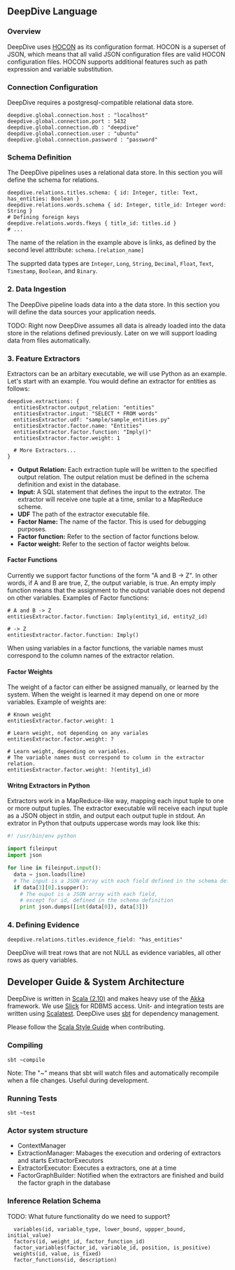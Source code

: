 ## DeepDive Language

### Overview

DeepDive uses [HOCON](https://github.com/typesafehub/config/blob/master/HOCON.md) as its configuration format. HOCON is a superset of JSON, which means that all valid JSON configuration files are valid HOCON configuration files. HOCON supports additional features such as path expression and variable substitution.

### Connection Configuration

DeepDive requires a postgresql-compatible relational data store. 

```
deepdive.global.connection.host : "localhost"
deepdive.global.connection.port : 5432
deepdive.global.connection.db : "deepdive"
deepdive.global.connection.user : "ubuntu"
deepdive.global.connection.password : "password"
```

### Schema Definition

The DeepDive pipelines uses a relational data store. In this section you will define the schema for relations.

```
deepdive.relations.titles.schema: { id: Integer, title: Text, has_entities: Boolean }
deepdive.relations.words.schema { id: Integer, title_id: Integer word: String }
# Defining foreign keys
deepdive.relations.words.fkeys { title_id: titles.id }
# ... 
```

The name of the relation in the example above is links, as defined by the second level atttribute: `schema.[relation_name]`

The supprted data types are `Integer`, `Long`, `String`, `Decimal`, `Float`, `Text`, `Timestamp`, `Boolean`, and `Binary`.

### 2. Data Ingestion

The DeepDive pipeline loads data into a the data store. In this section you will define the data sources your application needs.

TODO: Right now DeepDive assumes all data is already loaded into the data store in the relations defined previously. Later on we will support loading data from files automatically.



### 3. Feature Extractors

Extractors can be an arbitary executable, we will use Python as an example. Let's start with an example. You would define an extractor for entities as follows:

```
deepdive.extractions: {
  entitiesExtractor.output_relation: "entities"
  entitiesExtractor.input: "SELECT * FROM words"
  entitiesExtractor.udf: "sample/sample_entities.py"
  entitiesExtractor.factor.name: "Entities"
  entitiesExtractor.factor.function: "Imply()"
  entitiesExtractor.factor.weight: 1

  # More Extractors...
}
```

- **Output Relation:** Each extraction tuple will be written to the specified output relation. The output relation must be defined in the schema definition and exist in the database.
- **Input:** A SQL statement that defines the input to the extrator. The extractor will receive one tuple at a time, smilar to a MapReduce scheme.
- **UDF** The path of the extractor executable file.
- **Factor Name:** The name of the factor. This is used for debugging purposes.
- **Factor function:** Refer to the section of factor functions below.
- **Factor weight:** Refer to the section of factor weights below.

#### Factor Functions

Currently we support factor functions of the form "A and B -> Z". In other words, if A and B are true, Z, the output variable, is true. An empty imply function means that the assignment to the output variable does not depend on other variables. Examples of Factor functions:

```
# A and B -> Z
entitiesExtractor.factor.function: Imply(entity1_id, entity2_id) 

# -> Z
entitiesExtractor.factor.function: Imply() 
```

When using variables in a factor functions, the variable names must correspond to the column names of the extractor relation.

#### Factor Weights

The weight of a factor can either be assigned manually, or learned by the system. When the weight is learned it may depend on one or more variables. Example of weights are:

```
# Known weight
entitiesExtractor.factor.weight: 1 

# Learn weight, not depending on any variales
entitiesExtractor.factor.weight: ?

# Learn weight, depending on variables.
# The variable names must correspond to column in the extractor relation.
entitiesExtractor.factor.weight: ?(entity1_id)
```


#### Writng Extractors in Python

Extractors work in a MapReduce-like way, mapping each input tuple to one or more output tuples. The extractor executable will receive each input tuple as a JSON object in stdin, and output each output tuple in stdout. An extrator in Python that outputs uppercase words may look like this:

```python
#! /usr/bin/env python

import fileinput
import json

for line in fileinput.input():
  data = json.loads(line)
  # The input is a JSON array with each field defined in the schema definition
  if data[3][0].isupper():
    # The ouput is a JSON array with each field, 
    # except for id, defined in the schema definition
    print json.dumps([int(data[0]), data[3]])
```


### 4. Defining Evidence

```
deepdive.relations.titles.evidence_field: "has_entities"
```

DeepDive will treat rows that are not NULL as evidence variables, all other rows as query variables.


## Developer Guide & System Architecture 

DeepDive is written in [Scala (2.10)](http://www.scala-lang.org/) and makes heavy use of the [Akka](http://akka.io/) framework. We use [Slick](http://slick.typesafe.com/) for RDBMS access. Unit- and integration tests are written using [Scalatest](http://www.scalatest.org/). DeepDive uses [sbt](http://www.scala-sbt.org/) for dependency management.

Please follow the [Scala Style Guide](http://docs.scala-lang.org/style/) when contributing.

### Compiling 

```shell
sbt ~compile
```

Note: The "~" means that sbt will watch files and automatically recompile when a file changes. Useful during development.

### Running Tests

```shell
sbt ~test
```

### Actor system structure

- ContextManager
- ExtractionManager: Mabages the execution and ordering of extractors and starts ExtractorExecutors
- ExtractorExecutor: Executes a extractors, one at a time
- FactorGraphBuilder: Notified when the extractors are finished and build the factor graph in the database

### Inference Relation Schema

TODO: What future functionality do we need to support?

```
  variables(id, variable_type, lower_bound, uppper_bound, initial_value)
  factors(id, weight_id, factor_function_id)
  factor_variables(factor_id, variable_id, position, is_positive)
  weights(id, value, is_fixed)
  factor_functions(id, description)
```





